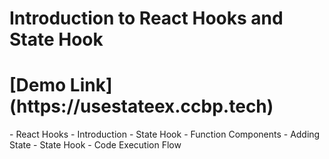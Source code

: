# Introduction to React Hooks and State Hook

<h1>[Demo Link](https://usestateex.ccbp.tech)</h1>
- React Hooks
  - Introduction
  - State Hook
- Function Components
  - Adding State
- State Hook
  - Code Execution Flow
